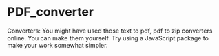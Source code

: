 # PDF_converter
Converters:
You might have used those text to pdf, pdf to zip converters online.
You can make them yourself. Try using a JavaScript package to make your work somewhat simpler.

